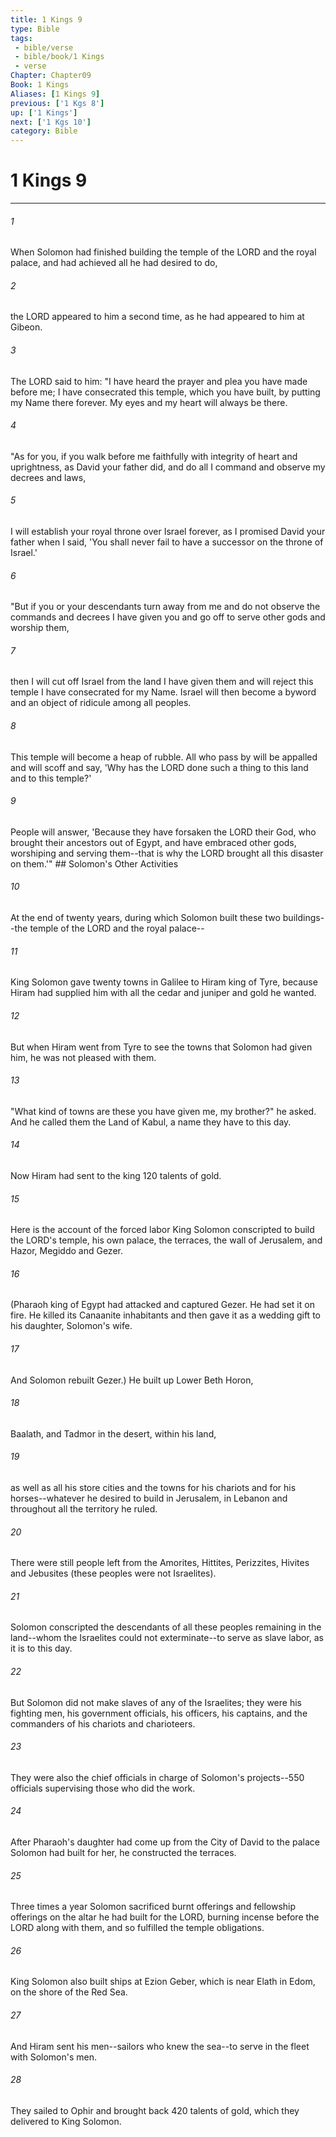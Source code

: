 ```yaml
---
title: 1 Kings 9
type: Bible
tags:
 - bible/verse
 - bible/book/1 Kings
 - verse
Chapter: Chapter09
Book: 1 Kings
Aliases: [1 Kings 9]
previous: ['1 Kgs 8']
up: ['1 Kings']
next: ['1 Kgs 10']
category: Bible
---
```

# 1 Kings 9

***


###### 1 
When Solomon had finished building the temple of the LORD and the royal palace, and had achieved all he had desired to do, 

###### 2 
the LORD appeared to him a second time, as he had appeared to him at Gibeon. 

###### 3 
The LORD said to him: "I have heard the prayer and plea you have made before me; I have consecrated this temple, which you have built, by putting my Name there forever. My eyes and my heart will always be there. 

###### 4 
"As for you, if you walk before me faithfully with integrity of heart and uprightness, as David your father did, and do all I command and observe my decrees and laws, 

###### 5 
I will establish your royal throne over Israel forever, as I promised David your father when I said, 'You shall never fail to have a successor on the throne of Israel.' 

###### 6 
"But if you or your descendants turn away from me and do not observe the commands and decrees I have given you and go off to serve other gods and worship them, 

###### 7 
then I will cut off Israel from the land I have given them and will reject this temple I have consecrated for my Name. Israel will then become a byword and an object of ridicule among all peoples. 

###### 8 
This temple will become a heap of rubble. All who pass by will be appalled and will scoff and say, 'Why has the LORD done such a thing to this land and to this temple?' 

###### 9 
People will answer, 'Because they have forsaken the LORD their God, who brought their ancestors out of Egypt, and have embraced other gods, worshiping and serving them--that is why the LORD brought all this disaster on them.'" ## Solomon's Other Activities 

###### 10 
At the end of twenty years, during which Solomon built these two buildings--the temple of the LORD and the royal palace-- 

###### 11 
King Solomon gave twenty towns in Galilee to Hiram king of Tyre, because Hiram had supplied him with all the cedar and juniper and gold he wanted. 

###### 12 
But when Hiram went from Tyre to see the towns that Solomon had given him, he was not pleased with them. 

###### 13 
"What kind of towns are these you have given me, my brother?" he asked. And he called them the Land of Kabul, a name they have to this day. 

###### 14 
Now Hiram had sent to the king 120 talents of gold. 

###### 15 
Here is the account of the forced labor King Solomon conscripted to build the LORD's temple, his own palace, the terraces, the wall of Jerusalem, and Hazor, Megiddo and Gezer. 

###### 16 
(Pharaoh king of Egypt had attacked and captured Gezer. He had set it on fire. He killed its Canaanite inhabitants and then gave it as a wedding gift to his daughter, Solomon's wife. 

###### 17 
And Solomon rebuilt Gezer.) He built up Lower Beth Horon, 

###### 18 
Baalath, and Tadmor in the desert, within his land, 

###### 19 
as well as all his store cities and the towns for his chariots and for his horses--whatever he desired to build in Jerusalem, in Lebanon and throughout all the territory he ruled. 

###### 20 
There were still people left from the Amorites, Hittites, Perizzites, Hivites and Jebusites (these peoples were not Israelites). 

###### 21 
Solomon conscripted the descendants of all these peoples remaining in the land--whom the Israelites could not exterminate--to serve as slave labor, as it is to this day. 

###### 22 
But Solomon did not make slaves of any of the Israelites; they were his fighting men, his government officials, his officers, his captains, and the commanders of his chariots and charioteers. 

###### 23 
They were also the chief officials in charge of Solomon's projects--550 officials supervising those who did the work. 

###### 24 
After Pharaoh's daughter had come up from the City of David to the palace Solomon had built for her, he constructed the terraces. 

###### 25 
Three times a year Solomon sacrificed burnt offerings and fellowship offerings on the altar he had built for the LORD, burning incense before the LORD along with them, and so fulfilled the temple obligations. 

###### 26 
King Solomon also built ships at Ezion Geber, which is near Elath in Edom, on the shore of the Red Sea. 

###### 27 
And Hiram sent his men--sailors who knew the sea--to serve in the fleet with Solomon's men. 

###### 28 
They sailed to Ophir and brought back 420 talents of gold, which they delivered to King Solomon. 
